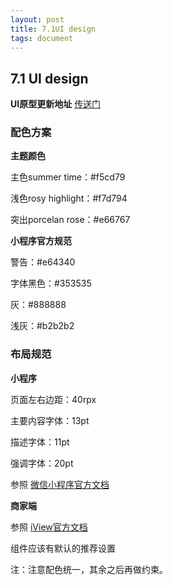 ```yaml
---
layout: post
title: 7.1UI design
tags: document
---
```


## 7.1 UI design


**UI原型更新地址**  [传送门](https://bnzhcd.axshare.com)


### 配色方案

**主题颜色**

主色summer time：#f5cd79

浅色rosy highlight：#f7d794

突出porcelan rose：#e66767

**小程序官方规范**

警告：#e64340

字体黑色：#353535

灰：#888888

浅灰：#b2b2b2



### 布局规范

**小程序**

页面左右边距：40rpx

主要内容字体：13pt

描述字体：11pt

强调字体：20pt

参照 [微信小程序官方文档](https://developers.weixin.qq.com/miniprogram/design/)

**商家端**

参照 [iView官方文档](http://v1.iviewui.com/docs/guide/introduce)

组件应该有默认的推荐设置


注：注意配色统一，其余之后再做约束。
